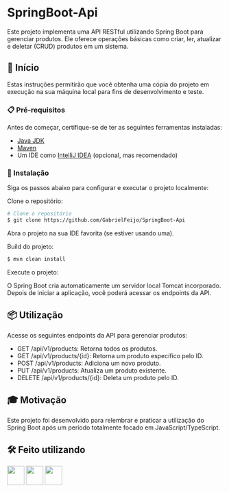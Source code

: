 # SpringBoot-Api

Este projeto implementa uma API RESTful utilizando Spring Boot para gerenciar produtos. Ele oferece operações básicas como criar, ler, atualizar e deletar (CRUD) produtos em um sistema.

## 🚀 Início

Estas instruções permitirão que você obtenha uma cópia do projeto em execução na sua máquina local para fins de desenvolvimento e teste.

### 📋 Pré-requisitos

Antes de começar, certifique-se de ter as seguintes ferramentas instaladas:

- [Java JDK](https://www.oracle.com/java/technologies/javase-jdk11-downloads.html)
- [Maven](https://maven.apache.org/download.cgi)
- Um IDE como [IntelliJ IDEA](https://www.jetbrains.com/idea/download/) (opcional, mas recomendado)

### 🔧 Instalação

Siga os passos abaixo para configurar e executar o projeto localmente:

Clone o repositório:

```bash
# Clone o repositório
$ git clone https://github.com/GabrielFeijo/SpringBoot-Api
```

Abra o projeto na sua IDE favorita (se estiver usando uma).

Build do projeto:

```bash
$ mvn clean install
```

Execute o projeto:

O Spring Boot cria automaticamente um servidor local Tomcat incorporado. Depois de iniciar a aplicação, você poderá acessar os endpoints da API.

## 📦 Utilização

Acesse os seguintes endpoints da API para gerenciar produtos:

- GET /api/v1/products: Retorna todos os produtos.
- GET /api/v1/products/{id}: Retorna um produto específico pelo ID.
- POST /api/v1/products: Adiciona um novo produto.
- PUT /api/v1/products: Atualiza um produto existente.
- DELETE /api/v1/products/{id}: Deleta um produto pelo ID.

## 🎓 Motivação

Este projeto foi desenvolvido para relembrar e praticar a utilização do Spring Boot após um período totalmente focado em JavaScript/TypeScript.

## 🛠️ Feito utilizando

<img src="https://cdn.jsdelivr.net/gh/devicons/devicon@latest/icons/java/java-original.svg" width="40" height="45" /> <img src="https://cdn.jsdelivr.net/gh/devicons/devicon@latest/icons/spring/spring-original.svg" width="40" height="45" /> <img src="https://cdn.jsdelivr.net/gh/devicons/devicon@latest/icons/maven/maven-original.svg" width="40" height="45" />
